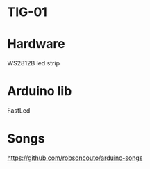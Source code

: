 TIG-01
======

# Hardware 

WS2812B led strip

# Arduino lib

FastLed

# Songs

https://github.com/robsoncouto/arduino-songs